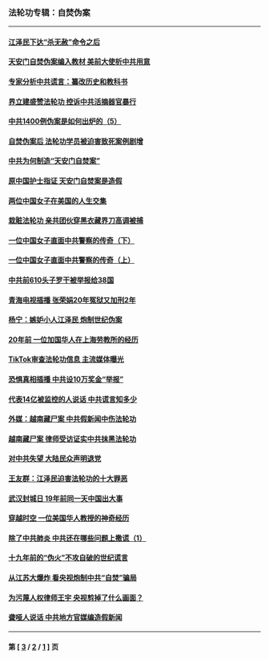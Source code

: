 ### 法轮功专辑：自焚伪案
---
#### [江泽民下达“杀无赦”命令之后](../../pages/nf5562/n13878084.md?07060430) 
#### [天安门自焚伪案编入教材 美前大使析中共用意](../../pages/nf5562/n13791932.md?07060430) 
#### [专家分析中共谎言：纂改历史和教科书](../../pages/nf5562/n13781542.md?07060430) 
#### [界立建盛赞法轮功 控诉中共活摘器官暴行](../../pages/nf5562/n13781971.md?07060430) 
#### [中共1400例伪案是如何出炉的（5）](../../pages/nf5562/n13226831.md?07060430) 
#### [自焚伪案后 法轮功学员被迫害致死案例剧增](../../pages/nf5562/n13190600.md?07060430) 
#### [中共为何制造“天安门自焚案”](../../pages/nf5562/n13183270.md?07060430) 
#### [原中国护士指证 天安门自焚案是造假](../../pages/nf5562/n13172289.md?07060430) 
#### [两位中国女子在美国的人生交集](../../pages/nf5562/n13156138.md?07060430) 
#### [栽赃法轮功 亲共团伙穿黑衣藏界刀高调被捕](../../pages/nf5562/n13073780.md?07060430) 
#### [一位中国女子直面中共警察的传奇（下）](../../pages/nf5562/n12989706.md?07060430) 
#### [一位中国女子直面中共警察的传奇（上）](../../pages/nf5562/n12985072.md?07060430) 
#### [中共前610头子罗干被举报给38国](../../pages/nf5562/n12975419.md?07060430) 
#### [青海电视插播 张荣娟20年冤狱又加刑2年](../../pages/nf5562/n12738166.md?07060430) 
#### [杨宁：嫉妒小人江泽民 炮制世纪伪案](../../pages/nf5562/n12724108.md?07060430) 
#### [20年前 一位加国华人在上海劳教所的经历](../../pages/nf5562/n12707932.md?07060430) 
#### [TikTok审查法轮功信息 主流媒体曝光](../../pages/nf5562/n12362336.md?07060430) 
#### [恐惧真相插播 中共设10万奖金“举报”](../../pages/nf5562/n12306396.md?07060430) 
#### [代表14亿被监控的人说话 中共谎言知多少](../../pages/nf5562/n12297484.md?07060430) 
#### [外媒：越南藏尸案 中共假新闻中伤法轮功](../../pages/nf5562/n12264411.md?07060430) 
#### [越南藏尸案 律师受访证实中共抹黑法轮功](../../pages/nf5562/n12261878.md?07060430) 
#### [对中共失望 大陆民众声明退党](../../pages/nf5562/n12187315.md?07060430) 
#### [王友群：江泽民迫害法轮功的十大罪恶](../../pages/nf5562/n12169074.md?07060430) 
#### [武汉封城日 19年前同一天中国出大事](../../pages/nf5562/n12150901.md?07060430) 
#### [穿越时空  一位美国华人教授的神奇经历](../../pages/nf5562/n12097460.md?07060430) 
#### [除了中共肺炎 中共还在哪些问题上撒谎（1）](../../pages/nf5562/n11955770.md?07060430) 
#### [十九年前的“伪火”不攻自破的世纪谎言](../../pages/nf5562/n11813238.md?07060430) 
#### [从江苏大爆炸 看央视炮制中共“自焚”骗局](../../pages/nf5562/n11140275.md?07060430) 
#### [为污蔑人权律师王宇 央视剪掉了什么画面？](../../pages/nf5562/n11130142.md?07060430) 
#### [聋哑人说话 中共地方官媒编造假新闻](../../pages/nf5562/n11006067.md?07060430) 

---
#### 第 [ [3](./3.md?07060430) / [2](./2.md?07060430) / [1](./1.md?07060430) ] 页
